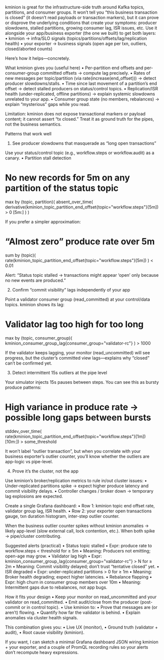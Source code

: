 kminion is great for the infrastructure-side truth around Kafka topics, partitions, and consumer groups. It won’t tell you “this business transaction is closed” (it doesn’t read payloads or transaction markers), but it can prove or disprove the underlying conditions that create your symptoms: producer slowdowns, stalled partitions, growing consumer lag, ISR issues, etc. Use it alongside your app/business exporter (the one we built) to get both layers:
	•	kminion → infra/SLO signals (topics/partitions/offsets/lag/replication health)
	•	your exporter → business signals (open age per txn, outliers, closed/aborted counts)

Here’s how it helps—concretely.

What kminion gives you (useful here)
	•	Per-partition end offsets and per-consumer-group committed offsets → compute lag precisely.
	•	Rates of new messages per topic/partition (via rate(increase(end_offset))) → detect producer slowdowns/stalls.
	•	Time since last movement of a partition’s end offset → detect stalled producers on status/control topics.
	•	Replication/ISR health (under-replicated, offline partitions) → explain systemic slowdowns unrelated to your app.
	•	Consumer group state (no members, rebalances) → explain “mysterious” gaps while you read.

Limitation: kminion does not expose transactional markers or payload content; it cannot assert “tx closed.” Treat it as ground truth for the pipes, not the business semantics.

Patterns that work well

1) See producer slowdowns that masquerade as “long open transactions”

Use your status/control topic (e.g., workflow.steps or workflow.audit) as a canary.
	•	Partition stall detection

# No new records for 5m on any partition of the status topic
max by (topic, partition)(
  absent_over_time( derivative(kminion_topic_partition_end_offset{topic="workflow.steps"}[5m]) > 0 [5m:] )
)

If you prefer a simpler approximation:

# “Almost zero” produce rate over 5m
sum by (topic)(
  rate(kminion_topic_partition_end_offset{topic="workflow.steps"}[5m])
) < 0.01

Alert: “Status topic stalled → transactions might appear ‘open’ only because no new events are produced.”

2) Confirm “commit visibility” lags independently of your app

Point a validator consumer group (read_committed) at your control/data topics. kminion shows its lag:

# Validator lag too high for too long
max by (topic, consumer_group)(
  kminion_consumer_group_lag{consumer_group="validator-rc"}
) > 1000

If the validator keeps lagging, your monitor (read_uncommitted) will see progress, but the cluster’s committed view lags—explains why “closed” can’t be confirmed yet.

3) Detect intermittent 15s outliers at the pipe level

Your simulator injects 15s pauses between steps. You can see this as bursty produce patterns:

# High variance in produce rate → possible long gaps between bursts
stddev_over_time(
  rate(kminion_topic_partition_end_offset{topic="workflow.steps"}[1m])
[10m:]) > some_threshold

It won’t label “outlier transaction”, but when you correlate with your business exporter’s outlier counter, you’ll know whether the outliers are app-logic vs pipe-level.

4) Prove it’s the cluster, not the app

Use kminion’s broker/replication metrics to rule in/out cluster issues:
	•	Under-replicated partitions spike → expect higher produce latency and commit visibility delays.
	•	Controller changes / broker down → temporary lag explosions are expected.

Create a single Grafana dashboard:
	•	Row 1: kminion topic end offset rate, validator group lag, ISR health.
	•	Row 2: your exporter open transactions gauge, txn duration histogram, inter-step outlier counter.

When the business outlier counter spikes without kminion anomalies → likely app-level (slow external call, lock contention, etc.). When both spike → pipe/cluster contributing.

Suggested alerts (practical)
	•	Status topic stalled
	•	Expr: produce rate to workflow.steps < threshold for ≥ 5m
	•	Meaning: Producers not emitting; open-age may grow.
	•	Validator lag high
	•	Expr: kminion_consumer_group_lag{consumer_group="validator-rc"} > N for ≥ 2m
	•	Meaning: Commit visibility delayed; don’t trust “tentative closed” yet.
	•	ISR degraded
	•	Expr: under-replicated partitions > 0 for ≥ 1m
	•	Meaning: Broker health degrading; expect higher latencies.
	•	Rebalance flapping
	•	Expr: high churn in consumer group members over 10m
	•	Meaning: Intermittent gaps due to rebalances, not app bugs.

How it fits your design
	•	Keep your monitor on read_uncommitted and your validator on read_committed.
	•	Emit audit/close from the producer (post-commit or in control topic).
	•	Use kminion to:
	•	Prove that messages are (or aren’t) flowing.
	•	Quantify how far the validator is behind.
	•	Explain anomalies via cluster health signals.

This combination gives you:
	•	Live UX (monitor),
	•	Ground truth (validator + audit),
	•	Root cause visibility (kminion).

If you want, I can sketch a minimal Grafana dashboard JSON wiring kminion + your exporter, and a couple of PromQL recording rules so your alerts don’t recompute heavy expressions.
